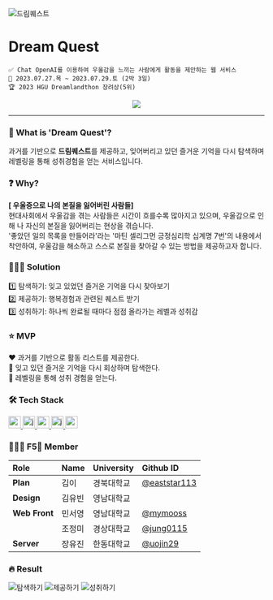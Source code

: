 ![드림퀘스트](https://github.com/DREAMLANDTHON/Dream-Quest_Front/assets/76805879/16600c78-b333-4019-a5d8-c9e47fe24ca4)

# Dream Quest
```
✅ Chat OpenAI를 이용하여 우울감을 느끼는 사람에게 활동을 제안하는 웹 서비스
📅 2023.07.27.목 ~ 2023.07.29.토 (2박 3일)
🏆 2023 HGU Dreamlandthon 장려상(5위)
```

<div align="center">
  <a href="https://hits.seeyoufarm.com"><img src="https://hits.seeyoufarm.com/api/count/incr/badge.svg?url=https%3A%2F%2Fgithub.com%2FDREAMLANDTHON%2FDream-Quest_Front&count_bg=%23D37BE9&title_bg=%239B27B8&icon=icloud.svg&icon_color=%23E7E7E7&title=Dream+Quest&edge_flat=false"/></a>
</div>

---

### 💜 What is 'Dream Quest'?
과거를 기반으로 **드림퀘스트**를 제공하고, 잊어버리고 있던 즐거운 기억을 다시 탐색하며 레벨링을 통해 성취경험을 얻는 서비스입니다.

### ❓ Why?
**[ 우울증으로 나의 본질을 잃어버린 사람들]**  
 현대사회에서 우울감을 겪는 사람들은 시간이 흐를수록 많아지고 있으며, 우울감으로 인해 나 자신의 본질을 잃어버리는 현상을 겪습니다.  
 '좋았던 일의 목록을 만들어라'라는 '마틴 셀리그먼 긍정심리학 십계명 7번'의 내용에서 착안하여, 우울감을 해소하고 스스로 본질을 찾아갈 수 있는 방법을 제공하고자 합니다.  

### 🧚🏻‍♀️ Solution
1️⃣ 탐색하기: 잊고 있었던 즐거운 기억을 다시 찾아보기  
2️⃣ 제공하기: 행복경험과 관련된 퀘스트 받기  
3️⃣ 성취하기: 하나씩 완료될 때마다 점점 올라가는 레벨과 성취감  

### ⭐ MVP
❤️ 과거를 기반으로 활동 리스트를 제공한다.  
🧡 잊고 있던 즐거운 기억을 다시 회상하며 탐색한다.  
💛 레벨링을 통해 성취 경험을 얻는다.  
  

### 🛠️ Tech Stack
<a href="https://reactjs.org/" target="_blank" rel="noreferrer"> <img src="https://img.shields.io/badge/react-61DAFB?style=for-the-badge&logo=react&logoColor=black" alt="react" height="24"/> </a> <!--React -->
<a href="https://developer.mozilla.org/en-US/docs/Web/JavaScript" target="_blank" rel="noreferrer"> <img src="http://img.shields.io/badge/-Javascript-f7e018?style=for-the-badge&logo=javascript&logoColor=black" alt="javascript" height="24"/> </a> <!-- JavaScript -->
<a href="https://spring.io/projects/spring-boot" target="_blank" rel="noreferrer"> <img src="http://img.shields.io/badge/-springboot-6DB33F?style=for-the-badge&logo=springboot&logoColor=white" alt="springboot" height="24"/> </a> <!-- SpringBoot -->
<a href="https://www.java.com" target="_blank" rel="noreferrer"> <img src="https://img.shields.io/badge/java-007396?style=for-the-badge&logo=java&logoColor=white" alt="java" height="24"/> </a> <!-- Java -->
<a href="https://openai.com/" target="_blank" rel="noreferrer"> <img src="https://img.shields.io/badge/openai-412991?style=for-the-badge&logo=openai&logoColor=white" alt="openai" height="24"/> </a> <!-- openAI -->
  

### 🧚🏻‍♀️ F5🔄 Member
| Role | Name | University | Github ID |
| :------------ | :------------ | :------------ | :------------ |
| **Plan** | 김이 | 경북대학교 | [@eaststar113](https://github.com/eaststar113) |  
| **Design** | 김유빈 | 영남대학교 |  |
| **Web Front** | 민서영 | 영남대학교 | [@mymooss](https://github.com/mymooss) |
|  | 조정미 | 경상대학교 | [@jung0115](https://github.com/jung0115) |
| **Server** | 장유진 | 한동대학교 | [@uojin29](https://github.com/uojin29) |

### 🔥 Result
![탐색하기](https://github.com/DREAMLANDTHON/Dream-Quest_Front/assets/76805879/d3060773-64bd-40cd-9643-1331c8d2a07a)
![제공하기](https://github.com/DREAMLANDTHON/Dream-Quest_Front/assets/76805879/e53b56ab-3046-4753-9465-19c71850c9ca)
![성취하기](https://github.com/DREAMLANDTHON/Dream-Quest_Front/assets/76805879/9108702d-58a6-4341-8dd4-b63495e762a4)
